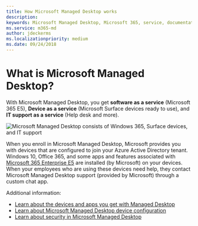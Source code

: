 ```yaml
---
title: How Microsoft Managed Desktop works 
description:  
keywords: Microsoft Managed Desktop, Microsoft 365, service, documentation
ms.service: m365-md
author: jdeckerms
ms.localizationpriority: medium
ms.date: 09/24/2018
---
```


# What is Microsoft Managed Desktop?

With Microsoft Managed Desktop, you get **software as a service** (Microsoft 365 E5), **Device as a service** (Microsoft Surface devices ready to use), and **IT support as a service** (Help desk and more). 


![Microsoft Managed Desktop consists of Windows 365, Surface devices, and IT support](images/m365.png)

When you enroll in Microsoft Managed Desktop, Microsoft provides you with devices that are configured to join your Azure Active Directory tenant. Windows 10, Office 365, and some apps and features associated with [Microsoft 365 Enterprise E5](https://www.microsoft.com/en-us/microsoft-365/compare-all-microsoft-365-plans) are installed (by Microsoft) on your devices. When your employees who are using these devices need help, they contact Microsoft Managed Desktop support (provided by Microsoft) through a custom chat app. 

Additional information:

- [Learn about the devices and apps you get with Managed Desktop](technologies-and-devices.md)
- [Learn about Microsoft Managed Desktop device configuration](../get-started/device-policies.md)
- [Learn about security in Microsoft Managed Desktop](../get-started/security.md)

<!---
Microsoft will run a cloud application on your tenant to onboard you to Microsoft Managed Desktop. This onboarding app allows Microsoft to take actions against the tenant, while operating within the scope of the required permissions. After onboarding, Microsoft uses another app to manage your tenant and devices.

There are two main phases: onboarding and management.

## Onboarding

This phase uses a Microsoft Managed Desktop app to complete tasks that prepare your tenant.

- Allows the Microsoft Managed Desktop app permissions to take actions on the environment in the context of the user. For more information, see [API permissions and API calls](#ref).
- Create four Azure Active Directory (AD) accounts to support administration and validation within your tenant. 
- Create two accounts to support managing Microsoft Defender Advanced Threat Protection.
- Create four new Active Directory Groups: Test, First, Fast, and Broad. We don’t assign users to the groups at this time. We use these groups for [managing updates and changes](../working-with-managed-desktop/updates.md).
- Create update policies for the four new groups.
- Create security baseline and leave it unassigned. For more information, see [Windows Security Baselines](https://docs.microsoft.com/windows/security/threat-protection/windows-security-baselines) and the Microsoft Managed Desktop-specific information in [Device policies](../get-started/device-policies.md).

## Management

This phase includes ongoing activities performed by the MSAdmin account, using both automated and interactive sessions. Actions include all activities required to manage and operate the tenant. For more information on the API permissions and typical API calls that are made in this phase, see [API permissions and API calls](#reference).

![customer as global admin takes one-time action and Microsoft as MSAdmin takes future management actions using app](images/onboard.png)

## Reference
### Onboarding phase: API permissions and API calls
- API permissions
    - DeviceManagementServiceConfig.ReadWrite.All
    - Directory.AccessAsUser.All
    - User.ReadWrite.All
    - DeviceManagementConfiguration.ReadWrite.All
    - DeviceManagementManagedDevices.ReadWrite.All
    - Group.ReadWrite.All
- API calls
    - POST /organization/{organizationId}/setMobileDeviceManagementAuthority
    - GET/POST /directoryRoles/{id}/members
    - GET/POST /users
    - GET/POST /groups
    - PATCH /groups/{id}
    - GET/POST /deviceManagement/deviceConfigurations
    - GET /deviceManagement/detectedApps

### Management phase: API permissions and API calls

- API permissions
    - DeviceManagementManagedDevices.ReadWrite.All
    - DeviceManagementApps.ReadWrite.All
    - DeviceManagementConfiguration.ReadWrite.All
    - Reports.Read.All
    - User.ReadWrite.All
    - Group.ReadWrite.All
    - Directory.AccessAsUser.All
- API calls
    - GET/POST /directoryRoles/{id}/members
    - GET/PATCH/POST /users
    - GET/POST /groups
    - PATCH /groups/{id}
    - GET/POST /deviceManagement/deviceConfigurations
    - GET/POST /deviceAppManagement/mobileApps
    - GET /deviceManagement/detectedApps
    - GET /devices
    - POST /users/{id | userPrincipalName}/assignLicense
    - GET /subscribedSkus
-->
